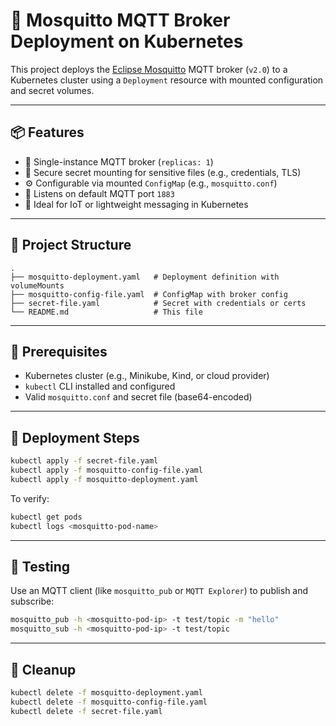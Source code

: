 # 🐝 Mosquitto MQTT Broker Deployment on Kubernetes

This project deploys the [Eclipse Mosquitto](https://mosquitto.org/) MQTT broker (`v2.0`) to a Kubernetes cluster using a `Deployment` resource with mounted configuration and secret volumes.

---

## 📦 Features

- 🔁 Single-instance MQTT broker (`replicas: 1`)
- 🔐 Secure secret mounting for sensitive files (e.g., credentials, TLS)
- ⚙️ Configurable via mounted `ConfigMap` (e.g., `mosquitto.conf`)
- 📡 Listens on default MQTT port `1883`
- 🔄 Ideal for IoT or lightweight messaging in Kubernetes

---

## 📁 Project Structure

```text
.
├── mosquitto-deployment.yaml   # Deployment definition with volumeMounts
├── mosquitto-config-file.yaml  # ConfigMap with broker config
├── secret-file.yaml            # Secret with credentials or certs
└── README.md                   # This file
```

---

## 🔧 Prerequisites

- Kubernetes cluster (e.g., Minikube, Kind, or cloud provider)
- `kubectl` CLI installed and configured
- Valid `mosquitto.conf` and secret file (base64-encoded)

---

## 🚀 Deployment Steps

```bash
kubectl apply -f secret-file.yaml
kubectl apply -f mosquitto-config-file.yaml
kubectl apply -f mosquitto-deployment.yaml
```

To verify:

```bash
kubectl get pods
kubectl logs <mosquitto-pod-name>
```

---

## 🧪 Testing

Use an MQTT client (like `mosquitto_pub` or `MQTT Explorer`) to publish and subscribe:

```bash
mosquitto_pub -h <mosquitto-pod-ip> -t test/topic -m "hello"
mosquitto_sub -h <mosquitto-pod-ip> -t test/topic
```


---

## 🧹 Cleanup

```bash
kubectl delete -f mosquitto-deployment.yaml
kubectl delete -f mosquitto-config-file.yaml
kubectl delete -f secret-file.yaml
```
